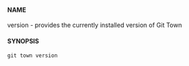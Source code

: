 #### NAME

version - provides the currently installed version of Git Town


#### SYNOPSIS

```
git town version
```
